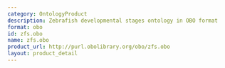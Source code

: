 ```yaml
---
category: OntologyProduct
description: Zebrafish developmental stages ontology in OBO format
format: obo
id: zfs.obo
name: zfs.obo
product_url: http://purl.obolibrary.org/obo/zfs.obo
layout: product_detail
---
```

